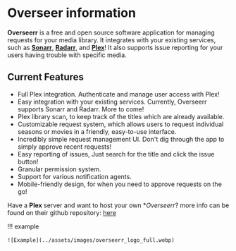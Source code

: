 # Overseer information

**Overseerr** is a free and open source software application for managing requests for your media library. It integrates with your existing services, such as **[Sonarr](https://sonarr.tv/)**, **[Radarr](https://radarr.video/)**, and **[Plex](https://www.plex.tv/)**! It also supports issue reporting for your users having trouble with specific media.

## Current Features

- Full Plex integration. Authenticate and manage user access with Plex!
- Easy integration with your existing services. Currently, Overseerr supports Sonarr and Radarr. More to come!
- Plex library scan, to keep track of the titles which are already available.
- Customizable request system, which allows users to request individual seasons or movies in a friendly, easy-to-use interface.
- Incredibly simple request management UI. Don't dig through the app to simply approve recent requests!
- Easy reporting of issues, Just search for the title and click the issue button!
- Granular permission system.
- Support for various notification agents.
- Mobile-friendly design, for when you need to approve requests on the go!

Have a **Plex** server and want to host your own **Overseerr*? more info can be found on their github repository: [here](https://github.com/sct/overseerr)

!!! example

    ![Example](../assets/images/overseerr_logo_full.webp)
